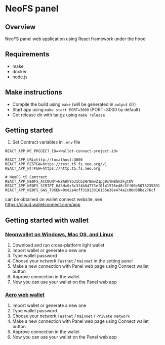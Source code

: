 # NeoFS panel

## Overview

NeoFS panel web application using React framework under the hood

## Requirements

- make
- docker
- node.js

## Make instructions
* Compile the build using `make` (will be generated in `output` dir)
* Start app using `make start PORT=3000` (PORT=3000 by default)
* Get release dir with tar.gz using `make release`

## Getting started
1. Set Contract variables in `.env` file
```
REACT_APP_WC_PROJECT_ID=<wallet-connect-project-id>

REACT_APP_URL=http://localhost:3000
REACT_APP_RESTGW=https://rest.t5.fs.neo.org/v1
REACT_APP_HTTPGW=https://http.t5.fs.neo.org

# NeoFS t5 Contract
REACT_APP_NEOFS_ACCOUNT=NZAUkYbJ1Cb2HrNmwZ1pg9xYHBhm2FgtKV
REACT_APP_NEOFS_SCRIPT_HASH=0x3c3f4b84773ef0141576e48c3ff60e5078235891
REACT_APP_NEOFS_GAS_TOKEN=0xd2a4cff31913016155e38e474a2c06d08be276cf
```
<wallet-connect-project-id> can be obtained on wallet connect website, see https://cloud.walletconnect.com/app

## Getting started with wallet
### [Neonwallet on Windows, Mac OS, and Linux](https://neon.coz.io/)
1. Download and run cross-platform light wallet
2. Import wallet or generate a new one
3. Type wallet password
4. Choose your network `Testnet` / `Mainnet` in the setting panel
5. Make a new connection with Panel web page using Connect wallet button
6. Approve connection in the wallet
7. Now you can use your wallet on the Panel web app

### [Aero web wallet](https://aero.coz.io/)
1. Import wallet or generate a new one
2. Type wallet password
3. Choose your network `Testnet` / `Mainnet` / `Private Network`
4. Make a new connection with Panel web page using Connect wallet button
6. Approve connection in the wallet
7. Now you can use your wallet on the Panel web app
